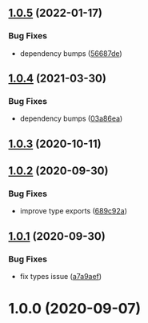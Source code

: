## [1.0.5](https://github.com/bconnorwhite/read-md-safe/compare/v1.0.4...v1.0.5) (2022-01-17)


### Bug Fixes

* dependency bumps ([56687de](https://github.com/bconnorwhite/read-md-safe/commit/56687deb48e5ef92854d726221d7c2fb8ad5798c))



## [1.0.4](https://github.com/bconnorwhite/read-md-safe/compare/v1.0.3...v1.0.4) (2021-03-30)


### Bug Fixes

* dependency bumps ([03a86ea](https://github.com/bconnorwhite/read-md-safe/commit/03a86ea74e3d6e966fa5c86c81f4ae227ad0adb7))



## [1.0.3](https://github.com/bconnorwhite/read-md-safe/compare/v1.0.2...v1.0.3) (2020-10-11)



## [1.0.2](https://github.com/bconnorwhite/read-md-safe/compare/v1.0.1...v1.0.2) (2020-09-30)


### Bug Fixes

* improve type exports ([689c92a](https://github.com/bconnorwhite/read-md-safe/commit/689c92afd7684370a35284a82b2a8aa0f530aa1a))



## [1.0.1](https://github.com/bconnorwhite/read-md-safe/compare/v1.0.0...v1.0.1) (2020-09-30)


### Bug Fixes

* fix types issue ([a7a9aef](https://github.com/bconnorwhite/read-md-safe/commit/a7a9aef598f5400d286f112cc336f17f3d0b4ca4))



# 1.0.0 (2020-09-07)



